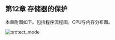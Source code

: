 ## 第12章 存储器的保护

本章附图如下。包括程序流程图，CPU与内存分布图。

![protect_mode](https://github.com/jungle85gopy/x86asm/blob/master/c12/c12.png)


